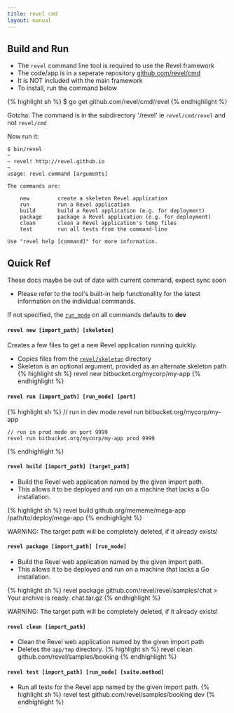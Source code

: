 ```yaml
---
title: revel cmd
layout: manual
---
```


## Build and Run

- The `revel` command line tool is required to use the Revel framework
- The code/app is in a seperate repository [github.com/revel/cmd](https://github.com/revel/cmd)
- It is NOT included with the main framework
- To install, run the command below

{% highlight sh %}
	$ go get github.com/revel/cmd/revel
{% endhighlight  %}

<div class="alert alert-danger">Gotcha: The command is in the subdirectory '/revel' ie <code>revel/cmd/revel</code> and not <code>revel/cmd</code></div>	
	
Now run it:

	$ bin/revel
	~
	~ revel! http://revel.github.io
	~
	usage: revel command [arguments]

	The commands are:

		new         create a skeleton Revel application
		run         run a Revel application
		build       build a Revel application (e.g. for deployment)
		package     package a Revel application (e.g. for deployment)
		clean       clean a Revel application's temp files
		test        run all tests from the command-line

	Use "revel help [command]" for more information.



## Quick Ref

<div class="alert alert-info">These docs maybe be out of date with current command, expect sync soon</div>


 - Please refer to the tool's built-in help functionality for the latest information on the individual commands.
 
<div class="alert alert-success">If not specified, the <a href="appconf.html#runmodes"><code>run_mode</code></a> on all commands defaults to <b>dev</b></div>


<a name="new"></a>

#### `revel new [import_path] [skeleton]`

Creates a few files to get a new Revel application running quickly.

- Copies files from the [`revel/skeleton`](https://github.com/revel/revel/tree/master/skeleton) directory
- Skeleton is an optional argument, provided as an alternate skeleton path
{% highlight sh %}
    revel new bitbucket.org/mycorp/my-app
{% endhighlight %}
<a name="run"></a>
    
#### `revel run [import_path] [run_mode] [port]`
{% highlight sh %}
	// run in dev mode
	revel run bitbucket.org/mycorp/my-app

	// run in prod mode on port 9999
    revel run bitbucket.org/mycorp/my-app prod 9999
{% endhighlight %}   
<a name="build"></a>

#### `revel build [import_path] [target_path]`

- Build the Revel web application named by the given import path. 
- This allows it to be deployed and run on a machine that lacks a Go installation.

{% highlight sh %}
    revel build github.org/mememe/mega-app /path/to/deploy/mega-app
{% endhighlight %}   

<div class="alert alert-danger">WARNING: The target path will be completely deleted, if it already exists!</div>

<a name="package"></a>

#### `revel package [import_path] [run_mode]`

- Build the Revel web application named by the given import path. 
- This allows it to be deployed and run on a machine that lacks a Go installation.

{% highlight sh %}
    revel package github.com/revel/revel/samples/chat
    > Your archive is ready: chat.tar.gz
{% endhighlight %}
  
<div class="alert alert-danger">WARNING: The target path will be completely deleted, if it already exists!</div>

<a name="clean"></a>
    
#### `revel clean [import_path]`

- Clean the Revel web application named by the given import path
- Deletes the `app/tmp` directory.
{% highlight sh %}
    revel clean github.com/revel/samples/booking 
{% endhighlight %}

<a name="test"></a>
    
#### `revel test [import_path] [run_mode] [suite.method]`

- Run all tests for the Revel app named by the given import path.
{% highlight sh %}
    revel test github.com/revel/samples/booking dev
{% endhighlight %}

    